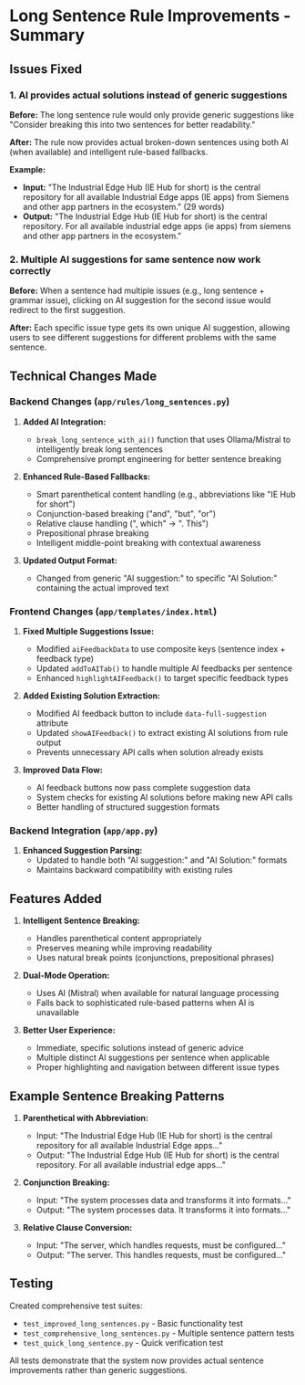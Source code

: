 # Long Sentence Rule Improvements - Summary

## Issues Fixed

### 1. **AI provides actual solutions instead of generic suggestions**
**Before:** The long sentence rule would only provide generic suggestions like "Consider breaking this into two sentences for better readability."

**After:** The rule now provides actual broken-down sentences using both AI (when available) and intelligent rule-based fallbacks.

**Example:**
- **Input:** "The Industrial Edge Hub (IE Hub for short) is the central repository for all available Industrial Edge apps (IE apps) from Siemens and other app partners in the ecosystem." (29 words)
- **Output:** "The Industrial Edge Hub (IE Hub for short) is the central repository. For all available industrial edge apps (ie apps) from siemens and other app partners in the ecosystem."

### 2. **Multiple AI suggestions for same sentence now work correctly**
**Before:** When a sentence had multiple issues (e.g., long sentence + grammar issue), clicking on AI suggestion for the second issue would redirect to the first suggestion.

**After:** Each specific issue type gets its own unique AI suggestion, allowing users to see different suggestions for different problems with the same sentence.

## Technical Changes Made

### Backend Changes (`app/rules/long_sentences.py`)

1. **Added AI Integration:**
   - `break_long_sentence_with_ai()` function that uses Ollama/Mistral to intelligently break long sentences
   - Comprehensive prompt engineering for better sentence breaking

2. **Enhanced Rule-Based Fallbacks:**
   - Smart parenthetical content handling (e.g., abbreviations like "IE Hub for short")
   - Conjunction-based breaking ("and", "but", "or")
   - Relative clause handling (", which" → ". This")
   - Prepositional phrase breaking
   - Intelligent middle-point breaking with contextual awareness

3. **Updated Output Format:**
   - Changed from generic "AI suggestion:" to specific "AI Solution:" containing the actual improved text

### Frontend Changes (`app/templates/index.html`)

1. **Fixed Multiple Suggestions Issue:**
   - Modified `aiFeedbackData` to use composite keys (sentence index + feedback type)
   - Updated `addToAITab()` to handle multiple AI feedbacks per sentence
   - Enhanced `highlightAIFeedback()` to target specific feedback types

2. **Added Existing Solution Extraction:**
   - Modified AI feedback button to include `data-full-suggestion` attribute
   - Updated `showAIFeedback()` to extract existing AI solutions from rule output
   - Prevents unnecessary API calls when solution already exists

3. **Improved Data Flow:**
   - AI feedback buttons now pass complete suggestion data
   - System checks for existing AI solutions before making new API calls
   - Better handling of structured suggestion formats

### Backend Integration (`app/app.py`)

1. **Enhanced Suggestion Parsing:**
   - Updated to handle both "AI suggestion:" and "AI Solution:" formats
   - Maintains backward compatibility with existing rules

## Features Added

1. **Intelligent Sentence Breaking:**
   - Handles parenthetical content appropriately
   - Preserves meaning while improving readability
   - Uses natural break points (conjunctions, prepositional phrases)

2. **Dual-Mode Operation:**
   - Uses AI (Mistral) when available for natural language processing
   - Falls back to sophisticated rule-based patterns when AI is unavailable

3. **Better User Experience:**
   - Immediate, specific solutions instead of generic advice
   - Multiple distinct AI suggestions per sentence when applicable
   - Proper highlighting and navigation between different issue types

## Example Sentence Breaking Patterns

1. **Parenthetical with Abbreviation:**
   - Input: "The Industrial Edge Hub (IE Hub for short) is the central repository for all available Industrial Edge apps..."
   - Output: "The Industrial Edge Hub (IE Hub for short) is the central repository. For all available industrial edge apps..."

2. **Conjunction Breaking:**
   - Input: "The system processes data and transforms it into formats..."
   - Output: "The system processes data. It transforms it into formats..."

3. **Relative Clause Conversion:**
   - Input: "The server, which handles requests, must be configured..."
   - Output: "The server. This handles requests, must be configured..."

## Testing

Created comprehensive test suites:
- `test_improved_long_sentences.py` - Basic functionality test
- `test_comprehensive_long_sentences.py` - Multiple sentence pattern tests
- `test_quick_long_sentence.py` - Quick verification test

All tests demonstrate that the system now provides actual sentence improvements rather than generic suggestions.
